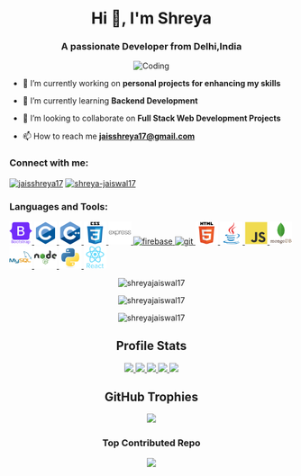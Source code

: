 
<h1 align="center">Hi 👋, I'm Shreya </h1>
<h3 align="center">A passionate Developer from Delhi,India</h3>
<div align="center">
  <img alt="Coding" width="400" src="https://user-images.githubusercontent.com/74038190/221352975-94759904-aa4c-4032-a8ab-b546efb9c478.gif">
</div>


- 🔭 I’m currently working on **personal projects for enhancing my skills**

- 🌱 I’m currently learning **Backend Development**

- 👯 I’m looking to collaborate on **Full Stack Web Development Projects**

- 📫 How to reach me **jaisshreya17@gmail.com**


<h3 align="left">Connect with me:</h3>
<p align="left">
<a href="https://twitter.com/jaisshreya17" target="blank"><img align="center" src="https://raw.githubusercontent.com/rahuldkjain/github-profile-readme-generator/master/src/images/icons/Social/twitter.svg" alt="jaisshreya17" height="30" width="40" /></a>
<a href="https://linkedin.com/in/shreya-jaiswal17" target="blank"><img align="center" src="https://raw.githubusercontent.com/rahuldkjain/github-profile-readme-generator/master/src/images/icons/Social/linked-in-alt.svg" alt="shreya-jaiswal17" height="30" width="40" /></a>
</p>

<h3 align="left">Languages and Tools:</h3>
<p align="left"> <a href="https://getbootstrap.com" target="_blank" rel="noreferrer"> <img src="https://raw.githubusercontent.com/devicons/devicon/master/icons/bootstrap/bootstrap-plain-wordmark.svg" alt="bootstrap" width="40" height="40"/> </a> <a href="https://www.cprogramming.com/" target="_blank" rel="noreferrer"> <img src="https://raw.githubusercontent.com/devicons/devicon/master/icons/c/c-original.svg" alt="c" width="40" height="40"/> </a> <a href="https://www.w3schools.com/cpp/" target="_blank" rel="noreferrer"> <img src="https://raw.githubusercontent.com/devicons/devicon/master/icons/cplusplus/cplusplus-original.svg" alt="cplusplus" width="40" height="40"/> </a> <a href="https://www.w3schools.com/css/" target="_blank" rel="noreferrer"> <img src="https://raw.githubusercontent.com/devicons/devicon/master/icons/css3/css3-original-wordmark.svg" alt="css3" width="40" height="40"/> </a> <a href="https://expressjs.com" target="_blank" rel="noreferrer"> <img src="https://raw.githubusercontent.com/devicons/devicon/master/icons/express/express-original-wordmark.svg" alt="express" width="40" height="40"/> </a> <a href="https://firebase.google.com/" target="_blank" rel="noreferrer"> <img src="https://www.vectorlogo.zone/logos/firebase/firebase-icon.svg" alt="firebase" width="40" height="40"/> </a> <a href="https://git-scm.com/" target="_blank" rel="noreferrer"> <img src="https://www.vectorlogo.zone/logos/git-scm/git-scm-icon.svg" alt="git" width="40" height="40"/> </a> <a href="https://www.w3.org/html/" target="_blank" rel="noreferrer"> <img src="https://raw.githubusercontent.com/devicons/devicon/master/icons/html5/html5-original-wordmark.svg" alt="html5" width="40" height="40"/> </a> <a href="https://www.java.com" target="_blank" rel="noreferrer"> <img src="https://raw.githubusercontent.com/devicons/devicon/master/icons/java/java-original.svg" alt="java" width="40" height="40"/> </a> <a href="https://developer.mozilla.org/en-US/docs/Web/JavaScript" target="_blank" rel="noreferrer"> <img src="https://raw.githubusercontent.com/devicons/devicon/master/icons/javascript/javascript-original.svg" alt="javascript" width="40" height="40"/> </a> <a href="https://www.mongodb.com/" target="_blank" rel="noreferrer"> <img src="https://raw.githubusercontent.com/devicons/devicon/master/icons/mongodb/mongodb-original-wordmark.svg" alt="mongodb" width="40" height="40"/> </a> <a href="https://www.mysql.com/" target="_blank" rel="noreferrer"> <img src="https://raw.githubusercontent.com/devicons/devicon/master/icons/mysql/mysql-original-wordmark.svg" alt="mysql" width="40" height="40"/> </a> <a href="https://nodejs.org" target="_blank" rel="noreferrer"> <img src="https://raw.githubusercontent.com/devicons/devicon/master/icons/nodejs/nodejs-original-wordmark.svg" alt="nodejs" width="40" height="40"/> </a> <a href="https://www.python.org" target="_blank" rel="noreferrer"> <img src="https://raw.githubusercontent.com/devicons/devicon/master/icons/python/python-original.svg" alt="python" width="40" height="40"/> </a> <a href="https://reactjs.org/" target="_blank" rel="noreferrer"> <img src="https://raw.githubusercontent.com/devicons/devicon/master/icons/react/react-original-wordmark.svg" alt="react" width="40" height="40"/> </a> </p>

<div align="center">
     <p> <img src="https://github-readme-stats.vercel.app/api?username=shreyajaiswal17&show_icons=true&locale=en&bg_color=000000&text_color=ffffff" alt="shreyajaiswal17" /></p>

  <p><img src="https://github-readme-streak-stats.herokuapp.com/?user=shreyajaiswal17&theme=black-ice&background=000000&stroke=0000&ring=ffffff&fire=ffffff&currStreakLabel=ffffff" alt="shreyajaiswal17" /></p>
 
 <p> <img src="https://github-readme-stats.vercel.app/api/top-langs?username=shreyajaiswal17&show_icons=true&locale=en&layout=compact&bg_color=000000&text_color=ffffff" alt="shreyajaiswal17" /></p>


<h2 align="center">Profile Stats</h2>


<a href="https://github.com/shreyajaiswal17">
   <img height="155em" src="http://github-profile-summary-cards.vercel.app/api/cards/profile-details?username=shreyajaiswal17&theme=algolia"/>
   <img height="155em" src="http://github-profile-summary-cards.vercel.app/api/cards/most-commit-language?username=shreyajaiswal17&theme=algolia" />
   <img height="191em" src="https://github-readme-stats.vercel.app/api?username=shreyajaiswal17&hide_border=true&show=reviews,prs_merged,prs_merged_percentage&theme=algolia" />
    <img height="191em" src="https://github-readme-streak-stats.herokuapp.com/?user=shreyajaiswal17&theme=algolia&hide_border=true&stroke=0000"  />
</a>

<img width="808" src="https://github-readme-activity-graph.vercel.app/graph?username=shreyajaiswal17&bg_color=050f2c&color=00aeff&line=00aeff&point=ffffff&area=true&hide_border=true"/>



  ##  GitHub Trophies
![](https://github-profile-trophy.vercel.app/?username=shreyajaiswal17&theme=radical&no-frame=false&no-bg=true&margin-w=4)

###  Top Contributed Repo
![](https://github-contributor-stats.vercel.app/api?username=shreyajaiswal17&limit=5&theme=dark&combine_all_yearly_contributions=true)



</div>




